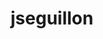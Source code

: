---
key: jseguillon
title: jseguillon
category: 512
logoURL: logos/512-jseguillon.png
url: https://jseguillon.netlify.app/ 
socials: []
---
